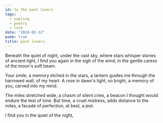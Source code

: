 ```yaml
---
id: to the past lovers
tags:
  - sapling
  - poetry
  - love
date: "2024-02-12"
poem: true
title: past lovers.
---
```


Beneath the quiet of night,
  under  the  vast  sky,
  where stars whisper stories of ancient light,
  I find you again in the sigh of the wind,
  in the gentle caress of the moon's soft beam.

Your smile, a memory etched in the stars,
  a lantern guides me through the harrowed wall,
    of my heart.
  A rose in dawn's light, so bright,
    a memory of you, carved into my mind.

The miles stretched wide,
  a chasm of silent cries,
  a beacon I thought would endure the test of time.
    But time, a cruel mistress,
      adds distance to the miles,
      a facade of perfection, at best, a jest.

I find you in the quiet of the night,
